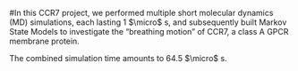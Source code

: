 #In this CCR7 project, we performed multiple short molecular dynamics (MD) simulations, each lasting 1 $\micro$ s, and subsequently built Markov State Models to investigate the “breathing motion” of CCR7, a class A GPCR membrane protein.

The combined simulation time amounts to 64.5 $\micro$ s.
